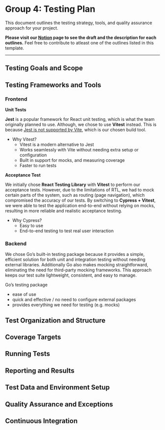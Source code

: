 # Group 4: Testing Plan

This document outlines the testing strategy, tools, and quality assurance approach for your project.  

**Please visit our [Notion](https://www.notion.so/Testing-Plan-Draft-285b607cf385801ab46cc54968a2c7ef) page to see the draft and the description for each outlines.** Feel free to contribute to atleast one of the outlines listed in this template.

---

## Testing Goals and Scope  


## Testing Frameworks and Tools  
### Frontend

**Unit Tests**

**Jest** is a popular framework for React unit testing, which is what the team originally planned to use. Although, we chose to use **Vitest** instead. This is because [Jest is not supported by Vite](https://jestjs.io/docs/getting-started), which is our chosen build tool. 

- Why Vitest?
    - Vitest is a modern alternative to Jest
    - Works seamlessly with Vite without needing extra setup or configuration
    - Built in support for mocks, and measuring coverage
    - Faster to run tests

**Acceptance Test**

We initially chose **React Testing Library** with **Vitest** to perform our acceptance tests. However, due to the limitations of RTL, we had to mock certain parts of the system, such as routing (page navigation), which compromised the accuracy of our tests. By switching to **Cypress + Vitest**, we were able to test the application end-to-end without relying on mocks, resulting in more reliable and realistic acceptance testing.

- Why Cypress?
    - Easy to use
    - End-to-end testing to test real user interaction

### Backend

We chose Go’s built-in testing package because it provides a simple, efficient solution for both unit and integration testing without needing external libraries. Additionally Go also makes mocking straightforward, eliminating the need for third-party mocking frameworks. This approach keeps our test suite lightweight, consistent, and easy to manage.

Go’s testing package

- ease of use
- quick and effective / no need to configure external packages
- provides everything we need for testing (e.g. mocks)


## Test Organization and Structure  



## Coverage Targets  



## Running Tests  



## Reporting and Results  


## Test Data and Environment Setup  



## Quality Assurance and Exceptions  



## Continuous Integration




